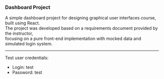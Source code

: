 ### Dashboard Project
A simple dashboard project for designing graphical user interfaces course, built using React.\
The project was developed based on a requirements document provided by the instructor,\
focusing on a pure front-end implementation with mocked data and simulated login system.

---

Test user credentials:
* Login: test
* Password: test

